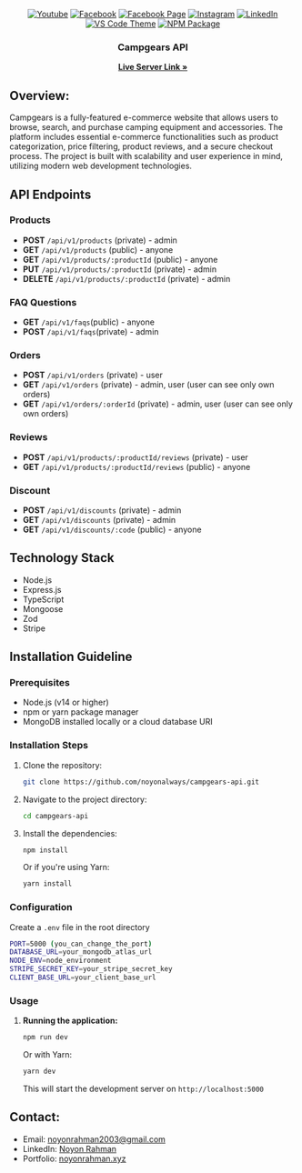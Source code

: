 <div align="center">

[![Youtube][youtube-shield]][youtube-url]
[![Facebook][facebook-shield]][facebook-url]
[![Facebook Page][facebook-shield]][facebook-group-url]
[![Instagram][instagram-shield]][instagram-url]
[![LinkedIn][linkedin-shield]][linkedin-url]
[![VS Code Theme][vscode-shield]][vscode-theme-url]
[![NPM Package][npm-shield]][npm-package-url]

</div>

<div align="center">
<h3>Campgears API</h3>
    <a href="https://campgears-api.vercel.app">
      <strong>Live Server Link »</strong>
    </a>
</div>

## Overview:

Campgears is a fully-featured e-commerce website that allows users to browse, search, and purchase camping equipment and accessories. The platform includes essential e-commerce functionalities such as product categorization, price filtering, product reviews, and a secure checkout process. The project is built with scalability and user experience in mind, utilizing modern web development technologies.

## API Endpoints

### Products

- **POST** `/api/v1/products` (private) - admin
- **GET** `/api/v1/products` (public) - anyone
- **GET** `/api/v1/products/:productId` (public) - anyone
- **PUT** `/api/v1/products/:productId` (private) - admin
- **DELETE** `/api/v1/products/:productId` (private) - admin

### FAQ Questions

- **GET** `/api/v1/faqs`(public) - anyone
- **POST** `/api/v1/faqs`(private) - admin

### Orders

- **POST** `/api/v1/orders` (private) - user
- **GET** `/api/v1/orders` (private) - admin, user (user can see only own orders)
- **GET** `/api/v1/orders/:orderId` (private) - admin, user (user can see only own orders)

### Reviews

- **POST** `/api/v1/products/:productId/reviews` (private) - user
- **GET** `/api/v1/products/:productId/reviews` (public) - anyone

### Discount

- **POST** `/api/v1/discounts` (private) - admin
- **GET** `/api/v1/discounts` (private) - admin
- **GET** `/api/v1/discounts/:code` (public) - anyone

## Technology Stack

- Node.js
- Express.js
- TypeScript
- Mongoose
- Zod
- Stripe

## Installation Guideline

### Prerequisites

- Node.js (v14 or higher)
- npm or yarn package manager
- MongoDB installed locally or a cloud database URI

### Installation Steps

1. Clone the repository:
   ```bash
   git clone https://github.com/noyonalways/campgears-api.git
   ```
2. Navigate to the project directory:
   ```bash
   cd campgears-api
   ```
3. Install the dependencies:
   ```bash
   npm install
   ```
   Or if you're using Yarn:
   ```bash
   yarn install
   ```

### Configuration

Create a `.env` file in the root directory

```bash
PORT=5000 (you_can_change_the_port)
DATABASE_URL=your_mongodb_atlas_url
NODE_ENV=node_environment
STRIPE_SECRET_KEY=your_stripe_secret_key
CLIENT_BASE_URL=your_client_base_url
```

### Usage

1. **Running the application:**

   ```bash
   npm run dev
   ```

   Or with Yarn:

   ```bash
   yarn dev
   ```

   This will start the development server on `http://localhost:5000`

## Contact:

- Email: [noyonrahman2003@gmail.com](mailto:noyonrahman2003@gmail.com)
- LinkedIn: [Noyon Rahman](https://linkedin.com/in/noyonalways)
- Portfolio: [noyonrahman.xyz](https://noyonrahman.xyz)

[youtube-shield]: https://img.shields.io/badge/-Youtube-black.svg?style=round-square&logo=youtube&color=555&logoColor=white
[youtube-url]: https://youtube.com/@deskofnoyon
[facebook-shield]: https://img.shields.io/badge/-Facebook-black.svg?style=round-square&logo=facebook&color=555&logoColor=white
[facebook-url]: https://facebook.com/noyonalways
[facebook-group-url]: https://facebook.com/webbronoyon
[instagram-shield]: https://img.shields.io/badge/-Instagram-black.svg?style=round-square&logo=instagram&color=555&logoColor=white
[instagram-url]: https://instagram.com/noyonalways
[linkedin-shield]: https://img.shields.io/badge/-LinkedIn-black.svg?style=round-square&logo=linkedin&colorB=555
[linkedin-url]: https://linkedin.com/in/noyonalways
[vscode-shield]: https://img.shields.io/badge/-VS%20Code%20Theme-black.svg?style=round-square&logo=visualstudiocode&colorB=555
[vscode-theme-url]: https://marketplace.visualstudio.com/items?itemName=noyonalways.codevibe-themes
[npm-shield]: https://img.shields.io/badge/-Package-black.svg?style=round-square&logo=npm&color=555&logoColor=white
[npm-package-url]: https://www.npmjs.com/package/the-magic-readme
[postman-shield]: https://img.shields.io/badge/-Postman_API_DOC-black.svg?style=round-square&logo=postman&color=555
[postman-api-doc-url]: https://documenter.getpostman.com/view/20724567/2sA3XV8esS
[overview-video-shield]: https://img.shields.io/badge/-Overview_Video-black.svg?style=round-square&logo=youtube&color=555&logoColor=c4302b
[overview-video-url]: https://youtu.be/J4QolLkmus4
